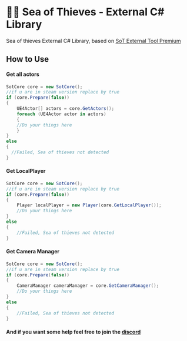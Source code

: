 
# 🏴‍☠️ Sea of Thieves - External C# Library
Sea of thieves External C# Library, based on [
SoT External Tool Premium](https://github.com/xTeJk/SoT_External_Tool_Premium)

## How to Use

#### Get all actors

```C#
SotCore core = new SotCore();
//if u are in steam version replace by true
if (core.Prepare(false))
{
    UE4Actor[] actors = core.GetActors();
    foreach (UE4Actor actor in actors)
    {
	//Do your things here
    }
}
else
{
  //Failed, Sea of thieves not detected
}
```
#### Get LocalPlayer

```C#
SotCore core = new SotCore();
//if u are in steam version replace by true
if (core.Prepare(false))
{
    Player localPlayer = new Player(core.GetLocalPlayer());
    //Do your things here
}
else
{
    //Failed, Sea of thieves not detected
}
```

#### Get Camera Manager

```C#
SotCore core = new SotCore();
//if u are in steam version replace by true
if (core.Prepare(false))
{
    CameraManager cameraManager = core.GetCameraManager();
    //Do your things here
}
else
{
    //Failed, Sea of thieves not detected
}
```

#### And if you want some help feel free to join the [discord](https://discord.gg/KkBVKCFdzz)

